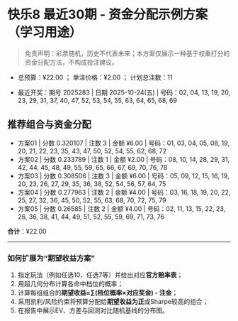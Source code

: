 # 快乐8 最近30期 - 资金分配示例方案（学习用途）

> 免责声明：彩票随机，历史不代表未来；本方案仅展示一种基于权重打分的资金分配方法，不构成投注建议。

- 总预算：¥22.00 ； 单注价格：¥2.00 ； 计划总注数：11

- 最近开奖：期号 2025283 | 日期 2025-10-24(五) | 号码：02, 04, 13, 19, 20, 23, 29, 31, 37, 40, 47, 52, 53, 54, 55, 63, 64, 65, 68, 69


## 推荐组合与资金分配

- 方案01 | 分数 0.320107 | 注数   3 | 金额 ¥6.00 | 号码：01, 03, 04, 05, 08, 19, 20, 21, 22, 23, 35, 43, 47, 50, 52, 54, 55, 62, 68, 72
- 方案02 | 分数 0.233789 | 注数   1 | 金额 ¥2.00 | 号码：08, 10, 14, 28, 29, 31, 42, 44, 45, 48, 49, 55, 59, 65, 66, 67, 69, 70, 76, 78
- 方案03 | 分数 0.308506 | 注数   3 | 金额 ¥6.00 | 号码：05, 09, 12, 15, 16, 19, 20, 23, 26, 27, 29, 35, 36, 38, 52, 54, 56, 57, 64, 75
- 方案04 | 分数 0.277963 | 注数   2 | 金额 ¥4.00 | 号码：03, 16, 18, 19, 20, 22, 25, 27, 32, 36, 45, 50, 52, 55, 63, 68, 70, 72, 75, 79
- 方案05 | 分数 0.26585 | 注数   2 | 金额 ¥4.00 | 号码：02, 11, 13, 15, 22, 23, 26, 36, 38, 41, 44, 49, 51, 52, 55, 59, 69, 71, 73, 76

**合计**：¥22.00


---
### 如何扩展为“期望收益方案”

1) 指定玩法（例如任选10、任选7等）并给出对应**官方赔率表**；
2) 用超几何分布计算各命中档位的概率；
3) 计算每组组合的**期望收益=∑(档位概率×对应奖金) - 注金**；
4) 采用凯利/风险约束将预算分配给**期望收益为正**或Sharpe较高的组合；
5) 在报告中展示EV、方差与回测对比随机基线的分布图。